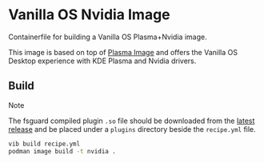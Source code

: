 # Vanilla OS Nvidia Image

Containerfile for building a Vanilla OS Plasma+Nvidia image.

This image is based on top of [Plasma Image](https://github.com/Vanilla-Kattleya/plasma-image/pkgs/container/plasma) and offers the Vanilla OS Desktop experience with KDE Plasma and Nvidia drivers.

## Build

> [!NOTE]
> The fsguard compiled plugin `.so` file should be downloaded from the [latest release](https://github.com/Vanilla-OS/vib-fsguard/releases/latest) and be placed under a `plugins` directory beside the `recipe.yml` file.

```bash
vib build recipe.yml
podman image build -t nvidia .
```

